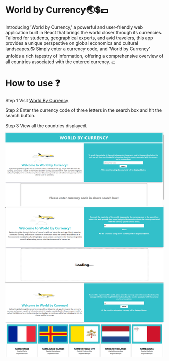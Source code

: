 # World by Currency🌏💲💷

Introducing 'World by Currency,' a powerful and user-friendly web application built in React that brings the world closer through its currencies. Tailored for students, geographical experts, and avid travelers, this app provides a unique perspective on global economics and cultural landscapes.🌎
Simply enter a currency code, and 'World by Currency' unfolds a rich tapestry of information, offering a comprehensive overview of all countries associated with the entered currency. 💷

# How to use ❓
Step 1 
Visit <a href="https://currencyfinder.vercel.app" target=blank>World By Currency<a/> 

Step 2
Enter the currency code of three letters in the search box and hit the search button.

Step 3
View all the countries displayed.

<img src="https://github.com/ShubhamRaut187/currencyfinder/blob/main/src/Images/Home_1.png?raw=true" alt="Home_1"/>


<img src="https://github.com/ShubhamRaut187/currencyfinder/blob/main/src/Images/Home_3.png?raw=true" alt="Home_3"/>


<img src="https://github.com/ShubhamRaut187/currencyfinder/blob/main/src/Images/Home_2.png?raw=true" alt="Home_2"/>

